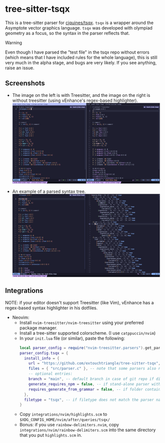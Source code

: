# tree-sitter-tsqx

This is a tree-sitter parser for
[cjquines/tsqx](https://github.com/cjquines/tsqx).
`tsqx` is a wrapper around the Asymptote
vector graphics language.
`tsqx` was developed with olympiad geometry as a focus,
so the syntax in the parser reflects that.

> [!WARNING]
> Even though I have parsed the "test file" in the tsqx repo without errors
> (which means that I have included rules for the whole language),
> this is still very much in the alpha stage, and bugs are very likely.
> If you see anything, raise an issue.

## Screenshots

- The image on the left is with Treesitter, and the image on the right is
  without treesitter (using vEnhance's regex-based highlighter).
  ![comparison](https://github.com/extouchtriangle/tree-sitter-tsqx/blob/main/demo.png?raw=true)

- An example of a parsed syntax tree.
  ![tree](https://github.com/extouchtriangle/tree-sitter-tsqx/blob/main/tree.png?raw=true)

## Integrations

NOTE: if your editor doesn't support Treesitter (like Vim),
vEnhance has a regex-based syntax highlighter in his dotfiles.

- Neovim:
  - Install `nvim-treesitter/nvim-treesitter` using
    your preferred package manager.
  - Install a tree-sitter supported colorscheme.
    (I use `catppuccin/nvim`)
  - In your `init.lua` file (or similar),
    paste the following:
    ```lua
    local parser_config = require("nvim-treesitter.parsers").get_parser_configs()
    parser_config.tsqx = {
      install_info = {
        url = "https://github.com/extouchtriangle/tree-sitter-tsqx", -- local path or git repo
        files = { "src/parser.c" }, -- note that some parsers also require src/scanner.c or src/scanner.cc
        -- optional entries:
        branch = "main", -- default branch in case of git repo if different from master
        generate_requires_npm = false, -- if stand-alone parser without npm dependencies
        requires_generate_from_grammar = false, -- if folder contains pre-generated src/parser.c
      },
      filetype = "tsqx", -- if filetype does not match the parser name
    }
    ```
  - Copy `integrations/nvim/highlights.scm` to
    `$XDG_CONFIG_HOME/nvim/after/queries/tsqx/`
  - Bonus: if you use `rainbow-delimiters.nvim`,
    copy `integrations/nvim/rainbow-delimiters.scm`
    into the same directory that you put `highlights.scm` in.
